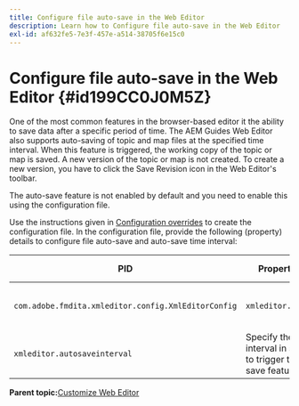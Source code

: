 ```yaml
---
title: Configure file auto-save in the Web Editor
description: Learn how to Configure file auto-save in the Web Editor
exl-id: af632fe5-7e3f-457e-a514-38705f6e15c0
---
```

# Configure file auto-save in the Web Editor {#id199CC0J0M5Z}

One of the most common features in the browser-based editor it the ability to save data after a specific period of time. The AEM Guides Web Editor also supports auto-saving of topic and map files at the specified time interval. When this feature is triggered, the working copy of the topic or map is saved. A new version of the topic or map is not created. To create a new version, you have to click the Save Revision icon in the Web Editor's toolbar.

The auto-save feature is not enabled by default and you need to enable this using the configuration file.

Use the instructions given in [Configuration overrides](download-install-additional-config-override.md#) to create the configuration file. In the configuration file, provide the following \(property\) details to configure file auto-save and auto-save time interval:

|PID|Property Key|Property Value|
|---|------------|--------------|
|`com.adobe.fmdita.xmleditor.config.XmlEditorConfig`|`xmleditor.autosave`|Boolean \(true/false\).<br> **Default value**: false |
|`xmleditor.autosaveinterval`|Specify the time interval in seconds to trigger the auto-save feature.|

**Parent topic:**[Customize Web Editor](conf-web-editor.md)
